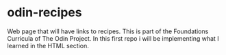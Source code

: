 # odin-recipes

Web page that will have links to recipes. This is part of the Foundations Curricula of The Odin Project. In this first repo i will be implementing what I learned in the HTML section.

